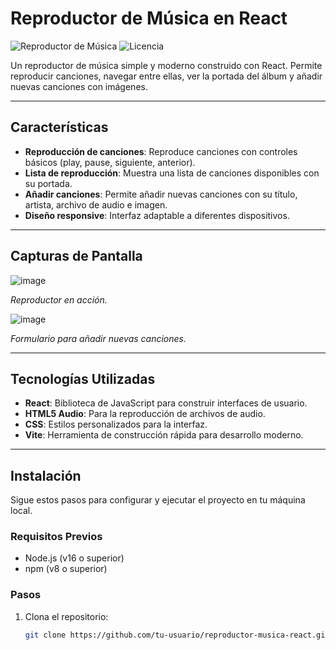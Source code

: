 # **Reproductor de Música en React**

![Reproductor de Música](https://img.shields.io/badge/React-18-blue) ![Licencia](https://img.shields.io/badge/Licencia-MIT-green)

Un reproductor de música simple y moderno construido con React. Permite reproducir canciones, navegar entre ellas, ver la portada del álbum y añadir nuevas canciones con imágenes.

---

## **Características**

- **Reproducción de canciones**: Reproduce canciones con controles básicos (play, pause, siguiente, anterior).
- **Lista de reproducción**: Muestra una lista de canciones disponibles con su portada.
- **Añadir canciones**: Permite añadir nuevas canciones con su título, artista, archivo de audio e imagen.
- **Diseño responsive**: Interfaz adaptable a diferentes dispositivos.

---

## **Capturas de Pantalla**

![image](https://github.com/user-attachments/assets/54b901ae-a1ba-46ed-afb8-1b9b5744b224)

*Reproductor en acción.*

![image](https://github.com/user-attachments/assets/4100e741-d81a-4154-a560-c95a36c8647b)

*Formulario para añadir nuevas canciones.*

---

## **Tecnologías Utilizadas**

- **React**: Biblioteca de JavaScript para construir interfaces de usuario.
- **HTML5 Audio**: Para la reproducción de archivos de audio.
- **CSS**: Estilos personalizados para la interfaz.
- **Vite**: Herramienta de construcción rápida para desarrollo moderno.

---

## **Instalación**

Sigue estos pasos para configurar y ejecutar el proyecto en tu máquina local.

### **Requisitos Previos**

- Node.js (v16 o superior)
- npm (v8 o superior)

### **Pasos**

1. Clona el repositorio:

   ```bash
   git clone https://github.com/tu-usuario/reproductor-musica-react.git

